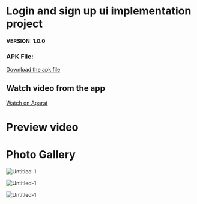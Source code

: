 # Login and sign up ui implementation project


#### VERSION: 1.0.0
### APK File:
<a href="https://github.com/SeyyedAmirNimaGhaebi/Login-and-Signup-Ui/releases/tag/login">Download the apk file</a>

## Watch video from the app
<a href="https://aparat.com/v/t5mos">Watch on Aparat</a>

# Preview video


# Photo Gallery

![Untitled-1](https://github.com/SeyyedAmirNimaGhaebi/Login-and-Signup-Ui/assets/124828880/b4ae7adc-aa57-42ee-9cf2-4af20e1f355f)


![Untitled-1](https://github.com/SeyyedAmirNimaGhaebi/Login-and-Signup-Ui/assets/124828880/c8de9c6e-2e8c-46fd-ab2f-2f40b11b889a)


![Untitled-1](https://github.com/SeyyedAmirNimaGhaebi/Login-and-Signup-Ui/assets/124828880/bb9702e5-816b-4327-b8a3-e405f81c673a)
